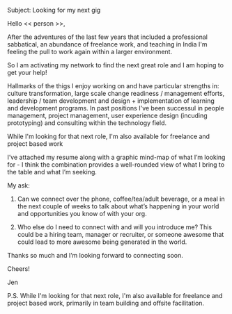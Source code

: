 Subject: Looking for my next gig

Hello << person >>,

After the adventures of the last few years that included a professional sabbatical, an abundance of freelance work, and teaching in India I'm feeling the pull to work again within a larger environment.

So I am activating my network to find the next great role and I am hoping to get your help!

Hallmarks of the thigs I enjoy working on and have particular strengths in: culture transformation, large scale change readiness / management efforts, leadership / team development and design + implementation of learning and development programs. In past positions I've been successul in people management, project management, user experience design (incuding prototyping) and consulting within the technology field.

While I'm looking for that next role, I'm also available for freelance and project based work

I’ve attached my resume along with a graphic mind-map of what I’m looking for - I think the combination provides a well-rounded view of what I bring to the table and what I’m seeking.

My ask:

1. Can we connect over the phone, coffee/tea/adult beverage, or a meal in the next couple of weeks to talk about what’s happening in your world and opportunities you know of with your org.

2. Who else do I need to connect with and will you introduce me? This could be a hiring team, manager or recruiter, or someone awesome that could lead to more awesome being generated in the world.

Thanks so much and I’m looking forward to connecting soon.

Cheers!

Jen

P.S. While I'm looking for that next role, I'm also available for freelance and project based work, primarily in team building and offsite facilitation.

